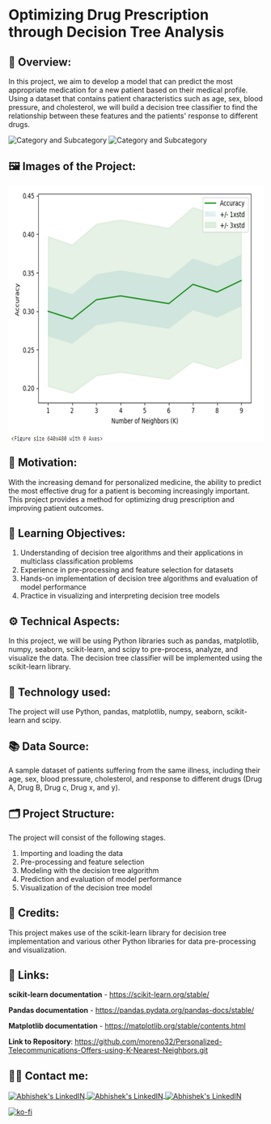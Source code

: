 # Optimizing Drug Prescription through Decision Tree Analysis

## 🔄 Overview:
In this project, we aim to develop a model that can predict the most appropriate medication for a new patient based on their medical profile. Using a dataset that contains patient characteristics such as age, sex, blood pressure, and cholesterol, we will build a decision tree classifier to find the relationship between these features and the patients' response to different drugs.

![Category and Subcategory](https://img.shields.io/badge/Data%20Analysis%20and%20prediction-Clustering-blue)
![Category and Subcategory](https://img.shields.io/badge/Clustering-Decisión%20Trees-yellow)

## 🖼️ Images of the Project:
<img align="center" alt="jpg" src="https://raw.githubusercontent.com/moreno32/Personalized-Telecommunications-Offers-using-K-Nearest-Neighbors/master/reports/figures/Personalized-Telecommunications-Offers-using-K-Nearest-Neighbors.png" width="700" height="505" /><br>

## 🎊 Motivation:
With the increasing demand for personalized medicine, the ability to predict the most effective drug for a patient is becoming increasingly important. This project provides a method for optimizing drug prescription and improving patient outcomes.

## 🏁 Learning Objectives:
1)	Understanding of decision tree algorithms and their applications in multiclass classification problems
2)	Experience in pre-processing and feature selection for datasets
3)	Hands-on implementation of decision tree algorithms and evaluation of model performance
4)	Practice in visualizing and interpreting decision tree models

## ⚙️ Technical Aspects:
In this project, we will be using Python libraries such as pandas, matplotlib, numpy, seaborn, scikit-learn, and scipy to pre-process, analyze, and visualize the data. The decision tree classifier will be implemented using the scikit-learn library.

## 🧰 Technology used:
The project will use Python, pandas, matplotlib, numpy, seaborn, scikit-learn and scipy.

## 📚 Data Source:
A sample dataset of patients suffering from the same illness, including their age, sex, blood pressure, cholesterol, and response to different drugs (Drug A, Drug B, Drug c, Drug x, and y).

## 🗂️ Project Structure:
The project will consist of the following stages.
1)	Importing and loading the data
2)	Pre-processing and feature selection
3)	Modeling with the decision tree algorithm
4)	Prediction and evaluation of model performance
5)	Visualization of the decision tree model

## 👥 Credits:
This project makes use of the scikit-learn library for decision tree implementation and various other Python libraries for data pre-processing and visualization.

## 🔗 Links:
**scikit-learn documentation** - https://scikit-learn.org/stable/

**Pandas documentation** - https://pandas.pydata.org/pandas-docs/stable/

**Matplotlib documentation** - https://matplotlib.org/stable/contents.html

**Link to Repository**: https://github.com/moreno32/Personalized-Telecommunications-Offers-using-K-Nearest-Neighbors.git

## 🙋‍♂️ Contact me:
<a href= mailto:danielmoreno3291@gmail.com> <img align="center" alt="Abhishek's LinkedIN" width="32px" src="https://cdn4.iconfinder.com/data/icons/social-media-logos-6/512/112-gmail_email_mail-512.png" >
<a href="https://www.linkedin.com/in/dmoreno-ai/"> <img align="center" alt="Abhishek's LinkedIN" width="32px" src="https://cdn-icons-png.flaticon.com/512/174/174857.png">
<a href="https://www.youtube.com/@dmoreno-ai"> <img align="center" alt="Abhishek's LinkedIN" width="32px" src="https://upload.wikimedia.org/wikipedia/commons/thumb/4/4f/YouTube_social_white_squircle.svg/2048px-YouTube_social_white_squircle.svg.png" /><br>

[![ko-fi](https://ko-fi.com/img/githubbutton_sm.svg)](https://ko-fi.com/dmoreno_ai)
